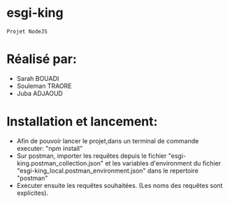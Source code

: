 # esgi-king
    Projet NodeJS
# Réalisé par:
- Sarah BOUADI
- Souleman TRAORE
- Juba ADJAOUD

# Installation et lancement:
- Afin de pouvoir lancer le projet,dans un terminal de commande executer:
"npm install" 
- Sur postman, importer les requêtes depuis le fichier "esgi-king.postman_collection.json" et les variables d'environment du fichier "esgi-king_local.postman_environment.json" dans le repertoire "postman"
- Executer ensuite les requêtes souhaitées. (Les noms des requêtes sont explicites).

